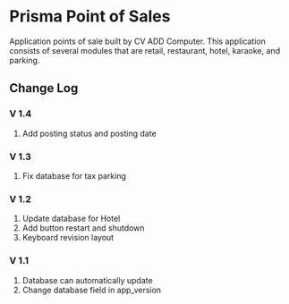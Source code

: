 # Prisma Point of Sales
Application points of sale built by CV ADD Computer. This application consists of several modules that are retail, restaurant, hotel, karaoke, and parking.

## Change Log

### V 1.4
1. Add posting status and posting date

### V 1.3
1. Fix database for tax parking

### V 1.2
1. Update database for Hotel
1. Add button restart and shutdown
1. Keyboard revision layout

### V 1.1
1. Database can automatically update
1. Change database field in app_version
